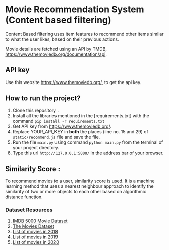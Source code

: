 # Movie Recommendation System (Content based filtering)


Content Based filtering uses item features to recommend other items similar to what the user likes, based on their previous actions.

Movie details are fetched using an API by TMDB, https://www.themoviedb.org/documentation/api.

## API key

Use this website https://www.themoviedb.org/, to get the api key.

## How to run the project?

1. Clone this repository .
2. Install all the libraries mentioned in the [requirements.txt] with the command `pip install -r requirements.txt`
3. Get API key from https://www.themoviedb.org/.
4. Replace YOUR_API_KEY in **both** the places (line no. 15 and 29) of `static/recommend.js` file and save the file.
5. Run the file `main.py` using command `python main.py` from  the terminal of your project directory.
6. Type this url `http://127.0.0.1:5000/` in the address bar of your browser.



## Similarity Score : 
To recommend movies to a user, similarity score is used. It is a machine learning method that uses a nearest neighbour approach to identify the similarity of two or more objects to each other based on algorithmic distance function.


### Dataset Resources

1. [IMDB 5000 Movie Dataset](https://www.kaggle.com/carolzhangdc/imdb-5000-movie-dataset)
2. [The Movies Dataset](https://www.kaggle.com/rounakbanik/the-movies-dataset)
3. [List of movies in 2018](https://en.wikipedia.org/wiki/List_of_American_films_of_2018)
4. [List of movies in 2019](https://en.wikipedia.org/wiki/List_of_American_films_of_2019)
5. [List of movies in 2020](https://en.wikipedia.org/wiki/List_of_American_films_of_2020)

